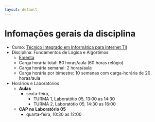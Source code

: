 ```yaml
---
layout: default
---
```


# [](#header-1) Infomações gerais da disciplina

- Curso: [Técnico Integrado em Informática para Internet TII](http://diatinf.ifrn.edu.br/doku.php?id=cursos:tecnicos:ii:start)
- Disciplina: Fundamentos de Lógica e Algortimos
  - [Ementa](http://diatinf.ifrn.edu.br/lib/exe/fetch.php?media=cursos:tecnicos:ii:info1_-_fundamentos_de_logica_e_algoritmos.pdf)
  - Carga horária total: 80 horas/aula (60 horas relógio)
  - Carga horária semanal: 2 horas/aula
  - Carga horária por bimestre: 10 semanas com carga-horária de 20 horas/aula
- Horários e Laboratórios
  - **Aulas**
    - sexta-feira,
      - TURMA 1, Laboratótio 05, 13:00 as 14:30
      - TURMA 2, Laboratótio 05, 14:30 as 16:00
  - **CAP no Laboratório 05**
    - quarta-feira, 10:30 as 12:00
